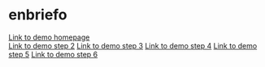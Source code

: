 # enbriefo

<a href="https://liviutrandafir.github.io/enbriefo/home.html">Link to demo homepage</a>
<br>
<a href="https://liviutrandafir.github.io/enbriefo/step-2.html">Link to demo step 2</a>
<a href="https://liviutrandafir.github.io/enbriefo/step-3.html">Link to demo step 3</a>
<a href="https://liviutrandafir.github.io/enbriefo/step-4.html">Link to demo step 4</a>
<a href="https://liviutrandafir.github.io/enbriefo/step-5.html">Link to demo step 5</a>
<a href="https://liviutrandafir.github.io/enbriefo/step-6.html">Link to demo step 6</a>
